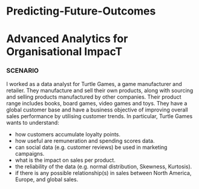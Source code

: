 # Predicting-Future-Outcomes

# Advanced Analytics for Organisational ImpacT

### SCENARIO

I worked as a data analyst for Turtle Games, a game manufacturer and retailer. They manufacture and sell their own products, along with sourcing and selling products manufactured by other companies. Their product range includes books, board games, video games and toys. They have a global customer base and have a business objective of improving overall sales performance by utilising customer trends. In particular, Turtle Games wants to understand: 
- how customers accumulate loyalty points.
- how useful are remuneration and spending scores data.
- can social data (e.g. customer reviews) be used in marketing campaigns.
- what is the impact on sales per product.
- the reliability of the data (e.g. normal distribution, Skewness, Kurtosis).
- if there is any possible relationship(s) in sales between North America, Europe, and global sales.
